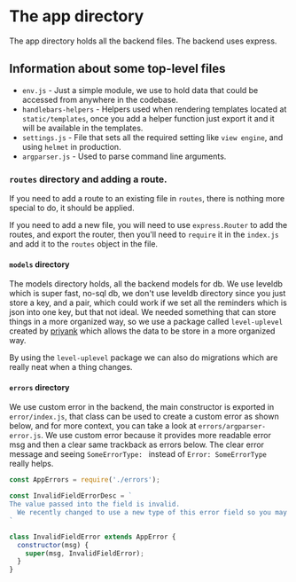 # The app directory

The app directory holds all the backend files. The backend uses
express.

## Information about some top-level files

  * `env.js` - Just a simple module, we use to hold
  data that could be accessed from anywhere in the codebase.
  * `handlebars-helpers` - Helpers used when rendering templates located at
  `static/templates`, once you add a helper function just export it and it will
  be available in the templates.
  * `settings.js` - File that sets all the required setting like `view engine`,
  and using `helmet` in production.
  * `argparser.js` - Used to parse command line arguments.

### `routes` directory and adding a route.
If you need to add a route to an existing file in `routes`, there is nothing
more special to do, it should be applied.

If you need to add a new file, you will need to use `express.Router` to add
the routes, and export the router, then you'll need to `require` it in the `index.js`
and add it to the `routes` object in the file.

#### `models` directory
The models directory holds, all the backend models for db. We use
leveldb which is super fast, no-sql db, we don't use leveldb directory
since you just store a key, and a pair, which could work if we set all the
reminders which is json into one key, but that not ideal. We needed something
that can store things in a more organized way, so we use a package called `level-uplevel`
created by [priyank](https://github.com/priyankp10) which allows the data to be
store in a more organized way.

By using the `level-uplevel` package we can also do migrations which are really neat
when a thing changes.

#### `errors` directory

We use custom error in the backend, the main constructor is exported
in `error/index.js`, that class can be used to create a custom error
as shown below, and for more context, you can take a look at `errors/argparser-error.js`.
We use custom error because it provides more readable error msg and then a clear same trackback
as errors below. The clear error message and seeing `SomeErrorType: ` instead of `Error: SomeErrorType`
really helps.

```javascript
const AppErrors = require('./errors');

const InvalidFieldErrorDesc = `
The value passed into the field is invalid.
  We recently changed to use a new type of this error field so you may need to adjust your code accordingly.
`

class InvalidFieldError extends AppError {
  constructor(msg) {
    super(msg, InvalidFieldError);
  }
}
```
